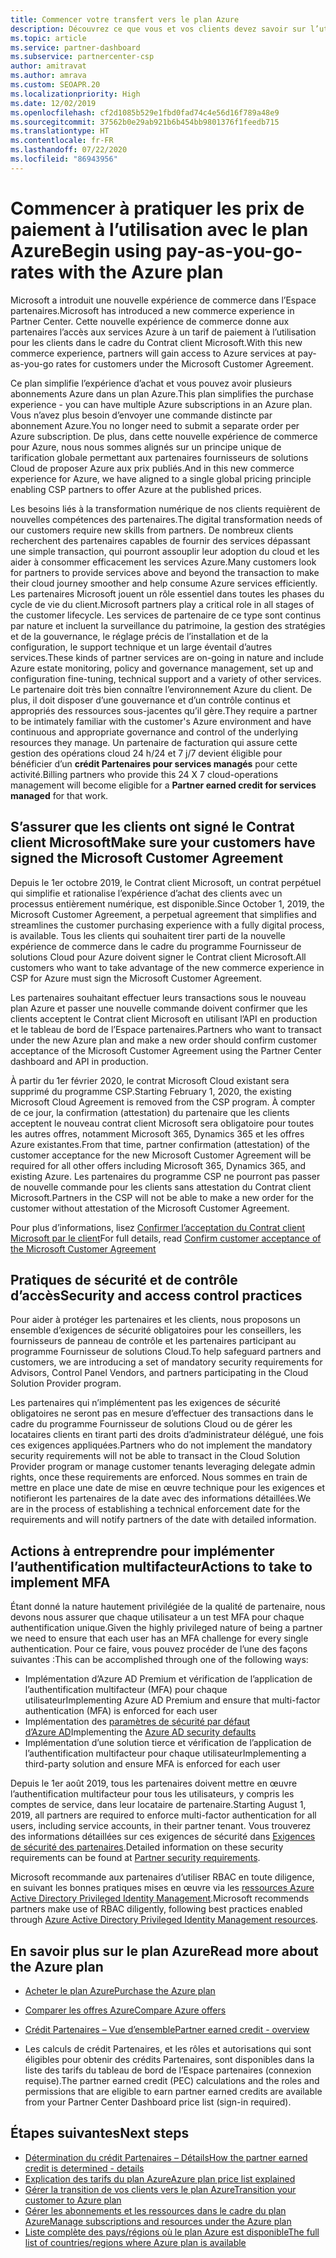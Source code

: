 ```yaml
---
title: Commencer votre transfert vers le plan Azure
description: Découvrez ce que vous et vos clients devez savoir sur l’utilisation du plan de paiement à l’utilisation Azure, notamment les premières étapes, les précautions de sécurité et comment démarrer.
ms.topic: article
ms.service: partner-dashboard
ms.subservice: partnercenter-csp
author: amitravat
ms.author: amrava
ms.custom: SEOAPR.20
ms.localizationpriority: High
ms.date: 12/02/2019
ms.openlocfilehash: cf2d1085b529e1fbd0fad74c4e56d16f789a48e9
ms.sourcegitcommit: 37562b0e29ab921b6b454bb9801376f1feedb715
ms.translationtype: HT
ms.contentlocale: fr-FR
ms.lasthandoff: 07/22/2020
ms.locfileid: "86943956"
---
```

# <a name="begin-using-pay-as-you-go-rates-with-the-azure-plan"></a><span data-ttu-id="58e04-103">Commencer à pratiquer les prix de paiement à l’utilisation avec le plan Azure</span><span class="sxs-lookup"><span data-stu-id="58e04-103">Begin using pay-as-you-go-rates with the Azure plan</span></span>

<span data-ttu-id="58e04-104">Microsoft a introduit une nouvelle expérience de commerce dans l’Espace partenaires.</span><span class="sxs-lookup"><span data-stu-id="58e04-104">Microsoft has introduced a new commerce experience in Partner Center.</span></span>  <span data-ttu-id="58e04-105">Cette nouvelle expérience de commerce donne aux partenaires l’accès aux services Azure à un tarif de paiement à l’utilisation pour les clients dans le cadre du Contrat client Microsoft.</span><span class="sxs-lookup"><span data-stu-id="58e04-105">With this new commerce experience, partners will gain access to Azure services at pay-as-you-go rates for customers under the Microsoft Customer Agreement.</span></span>

<span data-ttu-id="58e04-106">Ce plan simplifie l’expérience d’achat et vous pouvez avoir plusieurs abonnements Azure dans un plan Azure.</span><span class="sxs-lookup"><span data-stu-id="58e04-106">This plan simplifies the purchase experience - you can have multiple Azure subscriptions in an Azure plan.</span></span> <span data-ttu-id="58e04-107">Vous n’avez plus besoin d’envoyer une commande distincte par abonnement Azure.</span><span class="sxs-lookup"><span data-stu-id="58e04-107">You no longer need to submit a separate order per Azure subscription.</span></span> <span data-ttu-id="58e04-108">De plus, dans cette nouvelle expérience de commerce pour Azure, nous nous sommes alignés sur un principe unique de tarification globale permettant aux partenaires fournisseurs de solutions Cloud de proposer Azure aux prix publiés.</span><span class="sxs-lookup"><span data-stu-id="58e04-108">And in this new commerce experience for Azure, we have aligned to a single global pricing principle enabling CSP partners to offer Azure at the published prices.</span></span>

<span data-ttu-id="58e04-109">Les besoins liés à la transformation numérique de nos clients requièrent de nouvelles compétences des partenaires.</span><span class="sxs-lookup"><span data-stu-id="58e04-109">The digital transformation needs of our customers require new skills from partners.</span></span> <span data-ttu-id="58e04-110">De nombreux clients recherchent des partenaires capables de fournir des services dépassant une simple transaction, qui pourront assouplir leur adoption du cloud et les aider à consommer efficacement les services Azure.</span><span class="sxs-lookup"><span data-stu-id="58e04-110">Many customers look for partners to provide services above and beyond the transaction to make their cloud journey smoother and help consume Azure services efficiently.</span></span> <span data-ttu-id="58e04-111">Les partenaires Microsoft jouent un rôle essentiel dans toutes les phases du cycle de vie du client.</span><span class="sxs-lookup"><span data-stu-id="58e04-111">Microsoft partners play a critical role in all stages of the customer lifecycle.</span></span> <span data-ttu-id="58e04-112">Les services de partenaire de ce type sont continus par nature et incluent la surveillance du patrimoine, la gestion des stratégies et de la gouvernance, le réglage précis de l’installation et de la configuration, le support technique et un large éventail d’autres services.</span><span class="sxs-lookup"><span data-stu-id="58e04-112">These kinds of partner services are on-going in nature and include Azure estate monitoring, policy and governance management, set up and configuration fine-tuning, technical support and a variety of other services.</span></span> <span data-ttu-id="58e04-113">Le partenaire doit très bien connaître l’environnement Azure du client. De plus, il doit disposer d’une gouvernance et d’un contrôle continus et appropriés des ressources sous-jacentes qu’il gère.</span><span class="sxs-lookup"><span data-stu-id="58e04-113">They require a partner to be intimately familiar with the customer's Azure environment and have continuous and appropriate governance and control of the underlying resources they manage.</span></span> <span data-ttu-id="58e04-114">Un partenaire de facturation qui assure cette gestion des opérations cloud 24 h/24 et 7 j/7 devient éligible pour bénéficier d’un **crédit Partenaires pour services managés** pour cette activité.</span><span class="sxs-lookup"><span data-stu-id="58e04-114">Billing partners who provide this 24 X 7 cloud-operations management will become eligible for a **Partner earned credit for services managed** for that work.</span></span>

## <a name="make-sure-your-customers-have-signed-the-microsoft-customer-agreement"></a><span data-ttu-id="58e04-115">S’assurer que les clients ont signé le Contrat client Microsoft</span><span class="sxs-lookup"><span data-stu-id="58e04-115">Make sure your customers have signed the Microsoft Customer Agreement</span></span>

<span data-ttu-id="58e04-116">Depuis le 1er octobre 2019, le Contrat client Microsoft, un contrat perpétuel qui simplifie et rationalise l’expérience d’achat des clients avec un processus entièrement numérique, est disponible.</span><span class="sxs-lookup"><span data-stu-id="58e04-116">Since October 1, 2019, the Microsoft Customer Agreement, a perpetual agreement that simplifies and streamlines the customer purchasing experience with a fully digital process, is available.</span></span> <span data-ttu-id="58e04-117">Tous les clients qui souhaitent tirer parti de la nouvelle expérience de commerce dans le cadre du programme Fournisseur de solutions Cloud pour Azure doivent signer le Contrat client Microsoft.</span><span class="sxs-lookup"><span data-stu-id="58e04-117">All customers who want to take advantage of the new commerce experience in CSP for Azure must sign the Microsoft Customer Agreement.</span></span>

<span data-ttu-id="58e04-118">Les partenaires souhaitant effectuer leurs transactions sous le nouveau plan Azure et passer une nouvelle commande doivent confirmer que les clients acceptent le Contrat client Microsoft en utilisant l’API en production et le tableau de bord de l’Espace partenaires.</span><span class="sxs-lookup"><span data-stu-id="58e04-118">Partners who want to transact under the new Azure plan and make a new order should confirm customer acceptance of the Microsoft Customer Agreement using the Partner Center dashboard and API in production.</span></span>

<span data-ttu-id="58e04-119">À partir du 1er février 2020, le contrat Microsoft Cloud existant sera supprimé du programme CSP.</span><span class="sxs-lookup"><span data-stu-id="58e04-119">Starting February 1, 2020, the existing Microsoft Cloud Agreement is removed from the CSP program.</span></span> <span data-ttu-id="58e04-120">À compter de ce jour, la confirmation (attestation) du partenaire que les clients acceptent le nouveau contrat client Microsoft sera obligatoire pour toutes les autres offres, notamment Microsoft 365, Dynamics 365 et les offres Azure existantes.</span><span class="sxs-lookup"><span data-stu-id="58e04-120">From that time, partner confirmation (attestation) of the customer acceptance for the new Microsoft Customer Agreement will be required for all other offers including Microsoft 365, Dynamics 365, and existing Azure.</span></span> <span data-ttu-id="58e04-121">Les partenaires du programme CSP ne pourront pas passer de nouvelle commande pour les clients sans attestation du Contrat client Microsoft.</span><span class="sxs-lookup"><span data-stu-id="58e04-121">Partners in the CSP will not be able to make a new order for the customer without attestation of the Microsoft Customer Agreement.</span></span>

<span data-ttu-id="58e04-122">Pour plus d’informations, lisez [Confirmer l’acceptation du Contrat client Microsoft par le client](confirm-customer-agreement.md)</span><span class="sxs-lookup"><span data-stu-id="58e04-122">For full details, read [Confirm customer acceptance of the Microsoft Customer Agreement](confirm-customer-agreement.md)</span></span>

## <a name="security-and-access-control-practices"></a><span data-ttu-id="58e04-123">Pratiques de sécurité et de contrôle d’accès</span><span class="sxs-lookup"><span data-stu-id="58e04-123">Security and access control practices</span></span>

<span data-ttu-id="58e04-124">Pour aider à protéger les partenaires et les clients, nous proposons un ensemble d’exigences de sécurité obligatoires pour les conseillers, les fournisseurs de panneau de contrôle et les partenaires participant au programme Fournisseur de solutions Cloud.</span><span class="sxs-lookup"><span data-stu-id="58e04-124">To help safeguard partners and customers, we are introducing a set of mandatory security requirements for Advisors, Control Panel Vendors, and partners participating in the Cloud Solution Provider program.</span></span>

<span data-ttu-id="58e04-125">Les partenaires qui n’implémentent pas les exigences de sécurité obligatoires ne seront pas en mesure d’effectuer des transactions dans le cadre du programme Fournisseur de solutions Cloud ou de gérer les locataires clients en tirant parti des droits d’administrateur délégué, une fois ces exigences appliquées.</span><span class="sxs-lookup"><span data-stu-id="58e04-125">Partners who do not implement the mandatory security requirements will not be able to transact in the Cloud Solution Provider program or manage customer tenants leveraging delegate admin rights, once these requirements are enforced.</span></span> <span data-ttu-id="58e04-126">Nous sommes en train de mettre en place une date de mise en œuvre technique pour les exigences et notifieront les partenaires de la date avec des informations détaillées.</span><span class="sxs-lookup"><span data-stu-id="58e04-126">We are in the process of establishing a technical enforcement date for the requirements and will notify partners of the date with detailed information.</span></span>

## <a name="actions-to-take-to-implement-mfa"></a><span data-ttu-id="58e04-127">Actions à entreprendre pour implémenter l’authentification multifacteur</span><span class="sxs-lookup"><span data-stu-id="58e04-127">Actions to take to implement MFA</span></span>

<span data-ttu-id="58e04-128">Étant donné la nature hautement privilégiée de la qualité de partenaire, nous devons nous assurer que chaque utilisateur a un test MFA pour chaque authentification unique.</span><span class="sxs-lookup"><span data-stu-id="58e04-128">Given the highly privileged nature of being a partner we need to ensure that each user has an MFA challenge for every single authentication.</span></span> <span data-ttu-id="58e04-129">Pour ce faire, vous pouvez procéder de l’une des façons suivantes :</span><span class="sxs-lookup"><span data-stu-id="58e04-129">This can be accomplished through one of the following ways:</span></span>

- <span data-ttu-id="58e04-130">Implémentation d’Azure AD Premium et vérification de l’application de l’authentification multifacteur (MFA) pour chaque utilisateur</span><span class="sxs-lookup"><span data-stu-id="58e04-130">Implementing Azure AD Premium and ensure that multi-factor authentication (MFA) is enforced for each user</span></span>
- <span data-ttu-id="58e04-131">Implémentation des [paramètres de sécurité par défaut d’Azure AD](https://docs.microsoft.com/azure/active-directory/conditional-access/concept-conditional-access-security-defaults)</span><span class="sxs-lookup"><span data-stu-id="58e04-131">Implementing the [Azure AD security defaults](https://docs.microsoft.com/azure/active-directory/conditional-access/concept-conditional-access-security-defaults)</span></span>
- <span data-ttu-id="58e04-132">Implémentation d’une solution tierce et vérification de l’application de l’authentification multifacteur pour chaque utilisateur</span><span class="sxs-lookup"><span data-stu-id="58e04-132">Implementing a third-party solution and ensure MFA is enforced for each user</span></span>

<span data-ttu-id="58e04-133">Depuis le 1er août 2019, tous les partenaires doivent mettre en œuvre l’authentification multifacteur pour tous les utilisateurs, y compris les comptes de service, dans leur locataire de partenaire.</span><span class="sxs-lookup"><span data-stu-id="58e04-133">Starting August 1, 2019, all partners are required to enforce multi-factor authentication for all users, including service accounts, in their partner tenant.</span></span> <span data-ttu-id="58e04-134">Vous trouverez des informations détaillées sur ces exigences de sécurité dans [Exigences de sécurité des partenaires](partner-security-requirements.md).</span><span class="sxs-lookup"><span data-stu-id="58e04-134">Detailed information on these security requirements can be found at [Partner security requirements](partner-security-requirements.md).</span></span>

<span data-ttu-id="58e04-135">Microsoft recommande aux partenaires d’utiliser RBAC en toute diligence, en suivant les bonnes pratiques mises en œuvre via les [ressources Azure Active Directory Privileged Identity Management](https://docs.microsoft.com/azure/active-directory/privileged-identity-management/pim-configure).</span><span class="sxs-lookup"><span data-stu-id="58e04-135">Microsoft recommends partners make use of RBAC diligently, following best practices enabled through [Azure Active Directory Privileged Identity Management resources](https://docs.microsoft.com/azure/active-directory/privileged-identity-management/pim-configure).</span></span>

## <a name="read-more-about-the-azure-plan"></a><span data-ttu-id="58e04-136">En savoir plus sur le plan Azure</span><span class="sxs-lookup"><span data-stu-id="58e04-136">Read more about the Azure plan</span></span>

- [<span data-ttu-id="58e04-137">Acheter le plan Azure</span><span class="sxs-lookup"><span data-stu-id="58e04-137">Purchase the Azure plan</span></span>](purchase-azure-plan.md)

- [<span data-ttu-id="58e04-138">Comparer les offres Azure</span><span class="sxs-lookup"><span data-stu-id="58e04-138">Compare Azure offers</span></span>](compare-azure-offers.md)

- [<span data-ttu-id="58e04-139">Crédit Partenaires – Vue d’ensemble</span><span class="sxs-lookup"><span data-stu-id="58e04-139">Partner earned credit - overview</span></span>](partner-earned-credit.md)

- <span data-ttu-id="58e04-140">Les calculs de crédit Partenaires, et les rôles et autorisations qui sont éligibles pour obtenir des crédits Partenaires, sont disponibles dans la liste des tarifs du tableau de bord de l’Espace partenaires (connexion requise).</span><span class="sxs-lookup"><span data-stu-id="58e04-140">The partner earned credit (PEC) calculations and the roles and permissions that are eligible to earn partner earned credits are available from your Partner Center Dashboard price list (sign-in required).</span></span>

## <a name="next-steps"></a><span data-ttu-id="58e04-141">Étapes suivantes</span><span class="sxs-lookup"><span data-stu-id="58e04-141">Next steps</span></span> 

- [<span data-ttu-id="58e04-142">Détermination du crédit Partenaires – Détails</span><span class="sxs-lookup"><span data-stu-id="58e04-142">How the partner earned credit is determined - details</span></span>](partner-earned-credit-explanation.md)
- [<span data-ttu-id="58e04-143">Explication des tarifs du plan Azure</span><span class="sxs-lookup"><span data-stu-id="58e04-143">Azure plan price list explained</span></span>](azure-plan-price-list.md)
- [<span data-ttu-id="58e04-144">Gérer la transition de vos clients vers le plan Azure</span><span class="sxs-lookup"><span data-stu-id="58e04-144">Transition your customer to Azure plan</span></span>](azure-plan-transition.md)
- [<span data-ttu-id="58e04-145">Gérer les abonnements et les ressources dans le cadre du plan Azure</span><span class="sxs-lookup"><span data-stu-id="58e04-145">Manage subscriptions and resources under the Azure plan</span></span>](azure-plan-manage.md)
- [<span data-ttu-id="58e04-146">Liste complète des pays/régions où le plan Azure est disponible</span><span class="sxs-lookup"><span data-stu-id="58e04-146">The full list of countries/regions where Azure plan is available</span></span>](https://query.prod.cms.rt.microsoft.com/cms/api/am/binary/RE3QN0x)
